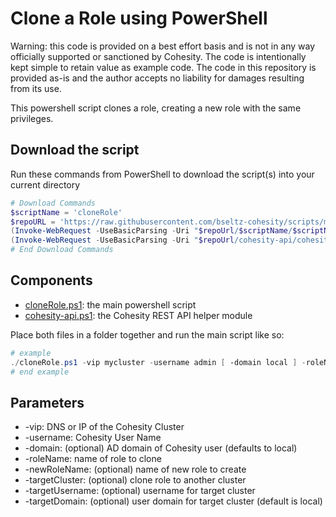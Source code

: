 # Clone a Role using PowerShell

Warning: this code is provided on a best effort basis and is not in any way officially supported or sanctioned by Cohesity. The code is intentionally kept simple to retain value as example code. The code in this repository is provided as-is and the author accepts no liability for damages resulting from its use.

This powershell script clones a role, creating a new role with the same privileges.

## Download the script

Run these commands from PowerShell to download the script(s) into your current directory

```powershell
# Download Commands
$scriptName = 'cloneRole'
$repoURL = 'https://raw.githubusercontent.com/bseltz-cohesity/scripts/master/powershell'
(Invoke-WebRequest -UseBasicParsing -Uri "$repoUrl/$scriptName/$scriptName.ps1").content | Out-File "$scriptName.ps1"; (Get-Content "$scriptName.ps1") | Set-Content "$scriptName.ps1"
(Invoke-WebRequest -UseBasicParsing -Uri "$repoUrl/cohesity-api/cohesity-api.ps1").content | Out-File cohesity-api.ps1; (Get-Content cohesity-api.ps1) | Set-Content cohesity-api.ps1
# End Download Commands
```

## Components

* [cloneRole.ps1](https://raw.githubusercontent.com/bseltz-cohesity/scripts/master/powershell/cloneRole/cloneRole.ps1): the main powershell script
* [cohesity-api.ps1](https://raw.githubusercontent.com/bseltz-cohesity/scripts/master/powershell/cohesity-api/cohesity-api.ps1): the Cohesity REST API helper module

Place both files in a folder together and run the main script like so:

```powershell
# example
./cloneRole.ps1 -vip mycluster -username admin [ -domain local ] -roleName role1 -newRoleName role2
# end example
```

## Parameters

* -vip: DNS or IP of the Cohesity Cluster
* -username: Cohesity User Name
* -domain: (optional) AD domain of Cohesity user (defaults to local)
* -roleName: name of role to clone
* -newRoleName: (optional) name of new role to create
* -targetCluster: (optional) clone role to another cluster
* -targetUsername: (optional) username for target cluster
* -targetDomain: (optional) user domain for target cluster (default is local)
